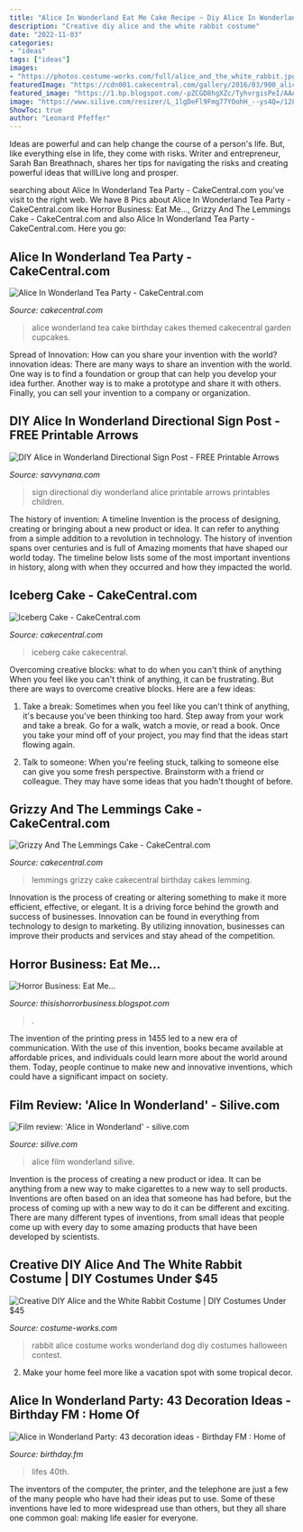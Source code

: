 ```yaml
---
title: "Alice In Wonderland Eat Me Cake Recipe ~ Diy Alice In Wonderland Directional Sign Post"
description: "Creative diy alice and the white rabbit costume"
date: "2022-11-03"
categories:
- "ideas"
tags: ["ideas"]
images:
- "https://photos.costume-works.com/full/alice_and_the_white_rabbit.jpg"
featuredImage: "https://cdn001.cakecentral.com/gallery/2016/03/900_alice-in-wonderland-tea-party-894375033Hs.jpg"
featured_image: "https://1.bp.blogspot.com/-pZCGD8hgXZc/TyhvrgisPeI/AAAAAAAACR8/XEfNEBUT3fU/s1600/EAT%2BME.jpg"
image: "https://www.silive.com/resizer/L_1lgDeFl9Fmg77YOohH_--ys4Q=/1280x0/smart/advancelocal-adapter-image-uploads.s3.amazonaws.com/image.silive.com/home/silive-media/width2048/img/entertainment_impact_tvfilm/photo/film-alice-in-wonderlandjpg-029ff267388aec7c.jpg"
ShowToc: true
author: "Leonard Pfeffer"
---
```



Ideas are powerful and can help change the course of a person's life. But, like everything else in life, they come with risks. Writer and entrepreneur, Sarah Ban Breathnach, shares her tips for navigating the risks and creating powerful ideas that willLive long and prosper.

	

		
searching about Alice In Wonderland Tea Party - CakeCentral.com you've visit to the right web. We have 8 Pics about Alice In Wonderland Tea Party - CakeCentral.com like Horror Business: Eat Me..., Grizzy And The Lemmings Cake - CakeCentral.com and also Alice In Wonderland Tea Party - CakeCentral.com. Here you go:
		
    
## Alice In Wonderland Tea Party - CakeCentral.com

<img loading=lazy src="https://cdn001.cakecentral.com/gallery/2016/03/900_alice-in-wonderland-tea-party-894375033Hs.jpg" onerror="this.onerror=null;this.src='https://tse1.mm.bing.net/th?id=OIP.pT5pcD-tpGc1mEJa8G9uYwHaLg&amp;pid=15.1';" alt="Alice In Wonderland Tea Party - CakeCentral.com">

_Source: cakecentral.com_

>alice wonderland tea cake birthday cakes themed cakecentral garden cupcakes. 

	

Spread of Innovation: How can you share your invention with the world?
innovation ideas: 
There are many ways to share an invention with the world. One way is to find a foundation or group that can help you develop your idea further. Another way is to make a prototype and share it with others. Finally, you can sell your invention to a company or organization.

    
## DIY Alice In Wonderland Directional Sign Post - FREE Printable Arrows

<img loading=lazy src="http://www.savvynana.com/wp-content/uploads/2015/09/Directional-Sign-post.jpg" onerror="this.onerror=null;this.src='https://tse1.mm.bing.net/th?id=OIP.x-WFqY0y3IRVY32GipDdAAHaQA&amp;pid=15.1';" alt="DIY Alice in Wonderland Directional Sign Post - FREE Printable Arrows">

_Source: savvynana.com_

>sign directional diy wonderland alice printable arrows printables children. 

	

The history of invention: A timeline
Invention is the process of designing, creating or bringing about a new product or idea. It can refer to anything from a simple addition to a revolution in technology. The history of invention spans over centuries and is full of Amazing moments that have shaped our world today. 
The timeline below lists some of the most important inventions in history, along with when they occurred and how they impacted the world.

    
## Iceberg Cake - CakeCentral.com

<img loading=lazy src="http://cdn001.cakecentral.com/gallery/2015/03/900_886558txZQ_iceberg-cake.jpg" onerror="this.onerror=null;this.src='https://tse1.mm.bing.net/th?id=OIP.yoxRk2TpaHfTQ3jxOz9xVAHaG2&amp;pid=15.1';" alt="Iceberg Cake - CakeCentral.com">

_Source: cakecentral.com_

>iceberg cake cakecentral. 

	

Overcoming creative blocks: what to do when you can't think of anything
When you feel like you can't think of anything, it can be frustrating. But there are ways to overcome creative blocks. Here are a few ideas: 
1. Take a break: Sometimes when you feel like you can't think of anything, it's because you've been thinking too hard. Step away from your work and take a break. Go for a walk, watch a movie, or read a book. Once you take your mind off of your project, you may find that the ideas start flowing again.

2. Talk to someone: When you're feeling stuck, talking to someone else can give you some fresh perspective. Brainstorm with a friend or colleague. They may have some ideas that you hadn't thought of before.


    
## Grizzy And The Lemmings Cake - CakeCentral.com

<img loading=lazy src="https://cdn001.cakecentral.com/gallery/2017/05/900_grizzy-and-the-lemmings-cake-9183622IUGu.JPG" onerror="this.onerror=null;this.src='https://tse3.mm.bing.net/th?id=OIP.3Wb1goK6seYVGpkrBoSS-QHaI_&amp;pid=15.1';" alt="Grizzy And The Lemmings Cake - CakeCentral.com">

_Source: cakecentral.com_

>lemmings grizzy cake cakecentral birthday cakes lemming. 

	

Innovation is the process of creating or altering something to make it more efficient, effective, or elegant. It is a driving force behind the growth and success of businesses. Innovation can be found in everything from technology to design to marketing. By utilizing innovation, businesses can improve their products and services and stay ahead of the competition.

    
## Horror Business: Eat Me...

<img loading=lazy src="https://1.bp.blogspot.com/-pZCGD8hgXZc/TyhvrgisPeI/AAAAAAAACR8/XEfNEBUT3fU/s1600/EAT%2BME.jpg" onerror="this.onerror=null;this.src='https://tse1.mm.bing.net/th?id=OIP.dwo7NMtggjJ0aGJs1X9W6AHaKe&amp;pid=15.1';" alt="Horror Business: Eat Me...">

_Source: thisishorrorbusiness.blogspot.com_

>. 

	

The invention of the printing press in 1455 led to a new era of communication. With the use of this invention, books became available at affordable prices, and individuals could learn more about the world around them. Today, people continue to make new and innovative inventions, which could have a significant impact on society.

    
## Film Review: &#039;Alice In Wonderland&#039; - Silive.com

<img loading=lazy src="https://www.silive.com/resizer/L_1lgDeFl9Fmg77YOohH_--ys4Q=/1280x0/smart/advancelocal-adapter-image-uploads.s3.amazonaws.com/image.silive.com/home/silive-media/width2048/img/entertainment_impact_tvfilm/photo/film-alice-in-wonderlandjpg-029ff267388aec7c.jpg" onerror="this.onerror=null;this.src='https://tse1.mm.bing.net/th?id=OIP.GB-jPolHAZRpaoWPvp70bAHaKm&amp;pid=15.1';" alt="Film review: &#039;Alice in Wonderland&#039; - silive.com">

_Source: silive.com_

>alice film wonderland silive. 

	

Invention is the process of creating a new product or idea. It can be anything from a new way to make cigarettes to a new way to sell products. Inventions are often based on an idea that someone has had before, but the process of coming up with a new way to do it can be different and exciting. There are many different types of inventions, from small ideas that people come up with every day to some amazing products that have been developed by scientists.

    
## Creative DIY Alice And The White Rabbit Costume | DIY Costumes Under $45

<img loading=lazy src="https://photos.costume-works.com/full/alice_and_the_white_rabbit.jpg" onerror="this.onerror=null;this.src='https://tse4.mm.bing.net/th?id=OIP.QQ0RHsy0nmoVBYPY0fiRswHaJ3&amp;pid=15.1';" alt="Creative DIY Alice and the White Rabbit Costume | DIY Costumes Under $45">

_Source: costume-works.com_

>rabbit alice costume works wonderland dog diy costumes halloween contest. 

	

2. Make your home feel more like a vacation spot with some tropical decor.

    
## Alice In Wonderland Party: 43 Decoration Ideas - Birthday FM : Home Of

<img loading=lazy src="https://birthday.fm/wp-content/uploads/2020/05/Alice-in-Wonderland-Party-43-decoration-ideas.jpg" onerror="this.onerror=null;this.src='https://tse1.mm.bing.net/th?id=OIP.2PB2iNnATbnhPF69RKrwbAHaGX&amp;pid=15.1';" alt="Alice in Wonderland Party: 43 decoration ideas - Birthday FM : Home of">

_Source: birthday.fm_

>lifes 40th. 

	

The inventors of the computer, the printer, and the telephone are just a few of the many people who have had their ideas put to use. Some of these inventions have led to more widespread use than others, but they all share one common goal: making life easier for everyone.

